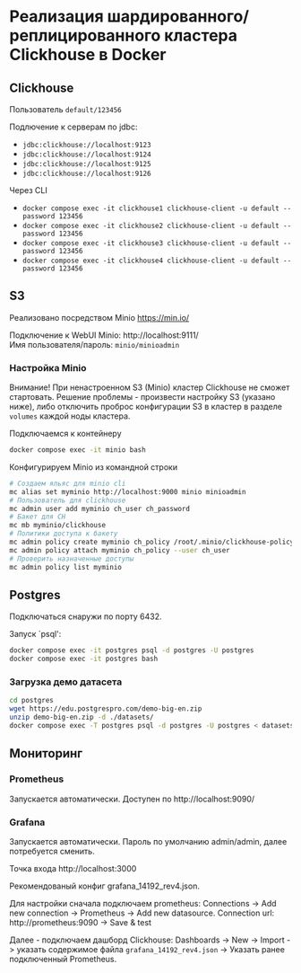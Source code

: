 # Реализация шардированного/реплицированного кластера Clickhouse в Docker


## Clickhouse

Пользователь `default/123456`

Подлючение к серверам по jdbc:
- `jdbc:clickhouse://localhost:9123`
- `jdbc:clickhouse://localhost:9124`
- `jdbc:clickhouse://localhost:9125`
- `jdbc:clickhouse://localhost:9126`

Через CLI
- `docker compose exec -it clickhouse1 clickhouse-client -u default --password 123456`
- `docker compose exec -it clickhouse2 clickhouse-client -u default --password 123456`
- `docker compose exec -it clickhouse3 clickhouse-client -u default --password 123456`
- `docker compose exec -it clickhouse4 clickhouse-client -u default --password 123456`

## S3

Реализовано посредством Minio https://min.io/

Подключение к WebUI Minio: http://localhost:9111/  
Имя пользователя/пароль: `minio/minioadmin`

### Настройка Minio

Внимание! При ненастроенном S3 (Minio) кластер Clickhouse не сможет стартовать. Решение проблемы - произвести настройку S3 (указано ниже), либо отключить проброс конфигурации S3 в кластер в разделе `volumes` каждой ноды кластера.

Подключаемся к контейнеру
```sh
docker compose exec -it minio bash
```

Конфигурируем Minio из командной строки
```sh
# Создаем яльяс для minio cli
mc alias set myminio http://localhost:9000 minio minioadmin
# Пользователь для clickhouse
mc admin user add myminio ch_user ch_password
# Бакет для CH
mc mb myminio/clickhouse
# Политики доступа к бакету
mc admin policy create myminio ch_policy /root/.minio/clickhouse-policy.json
mc admin policy attach myminio ch_policy --user ch_user
# Проверить назначенные доступы
mc admin policy list myminio
```

## Postgres

Подключаться снаружи по порту 6432.

Запуск `psql':
```sh
docker compose exec -it postgres psql -d postgres -U postgres
docker compose exec -it postgres bash
```

### Загрузка демо датасета

```sh
cd postgres
wget https://edu.postgrespro.com/demo-big-en.zip
unzip demo-big-en.zip -d ./datasets/
docker compose exec -T postgres psql -d postgres -U postgres < datasets/demo-big-en-20170815.sql
```

## Мониторинг

### Prometheus

Запускается автоматически. Доступен по http://localhost:9090/

### Grafana

Запускается автоматически. Пароль по умолчанию admin/admin, далее потребуется сменить.

Точка входа http://localhost:3000

Рекомендованый конфиг grafana_14192_rev4.json.

Для настройки сначала подключаем prometheus: Connections -> Add new connection -> Prometheus -> Add new datasource. Connection url: http://prometheus:9090 -> Save & test

Далее - подключаем дашборд Clickhouse: Dashboards -> New -> Import -> указать содержимое файла `grafana_14192_rev4.json` -> Указать ранее подключенный Prometheus.

